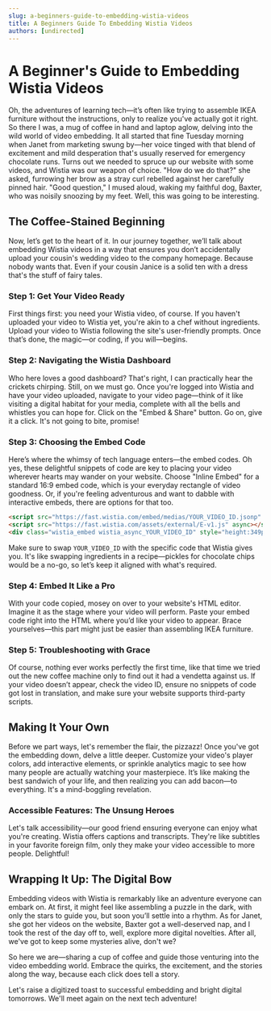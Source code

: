 ```yaml
---
slug: a-beginners-guide-to-embedding-wistia-videos
title: A Beginners Guide To Embedding Wistia Videos
authors: [undirected]
---
```



# A Beginner's Guide to Embedding Wistia Videos

Oh, the adventures of learning tech—it’s often like trying to assemble IKEA furniture without the instructions, only to realize you've actually got it right. So there I was, a mug of coffee in hand and laptop aglow, delving into the wild world of video embedding. It all started that fine Tuesday morning when Janet from marketing swung by—her voice tinged with that blend of excitement and mild desperation that's usually reserved for emergency chocolate runs. Turns out we needed to spruce up our website with some videos, and Wistia was our weapon of choice. "How do we do that?" she asked, furrowing her brow as a stray curl rebelled against her carefully pinned hair. "Good question," I mused aloud, waking my faithful dog, Baxter, who was noisily snoozing by my feet. Well, this was going to be interesting.

## The Coffee-Stained Beginning

Now, let’s get to the heart of it. In our journey together, we’ll talk about embedding Wistia videos in a way that ensures you don’t accidentally upload your cousin's wedding video to the company homepage. Because nobody wants that. Even if your cousin Janice is a solid ten with a dress that's the stuff of fairy tales. 

### Step 1: Get Your Video Ready

First things first: you need your Wistia video, of course. If you haven't uploaded your video to Wistia yet, you're akin to a chef without ingredients. Upload your video to Wistia following the site's user-friendly prompts. Once that’s done, the magic—or coding, if you will—begins.

### Step 2: Navigating the Wistia Dashboard

Who here loves a good dashboard? That's right, I can practically hear the crickets chirping. Still, on we must go. Once you're logged into Wistia and have your video uploaded, navigate to your video page—think of it like visiting a digital habitat for your media, complete with all the bells and whistles you can hope for. Click on the "Embed & Share" button. Go on, give it a click. It's not going to bite, promise!

### Step 3: Choosing the Embed Code

Here’s where the whimsy of tech language enters—the embed codes. Oh yes, these delightful snippets of code are key to placing your video wherever hearts may wander on your website. Choose "Inline Embed" for a standard 16:9 embed code, which is your everyday rectangle of video goodness. Or, if you're feeling adventurous and want to dabble with interactive embeds, there are options for that too. 

```html
<script src="https://fast.wistia.com/embed/medias/YOUR_VIDEO_ID.jsonp" async></script>
<script src="https://fast.wistia.com/assets/external/E-v1.js" async></script>
<div class="wistia_embed wistia_async_YOUR_VIDEO_ID" style="height:349px;width:620px">&nbsp;</div>
```

Make sure to swap `YOUR_VIDEO_ID` with the specific code that Wistia gives you. It's like swapping ingredients in a recipe—pickles for chocolate chips would be a no-go, so let’s keep it aligned with what's required.

### Step 4: Embed It Like a Pro

With your code copied, mosey on over to your website's HTML editor. Imagine it as the stage where your video will perform. Paste your embed code right into the HTML where you’d like your video to appear. Brace yourselves—this part might just be easier than assembling IKEA furniture. 

### Step 5: Troubleshooting with Grace

Of course, nothing ever works perfectly the first time, like that time we tried out the new coffee machine only to find out it had a vendetta against us. If your video doesn’t appear, check the video ID, ensure no snippets of code got lost in translation, and make sure your website supports third-party scripts. 

## Making It Your Own

Before we part ways, let's remember the flair, the pizzazz! Once you've got the embedding down, delve a little deeper. Customize your video's player colors, add interactive elements, or sprinkle analytics magic to see how many people are actually watching your masterpiece. It’s like making the best sandwich of your life, and then realizing you can add bacon—to everything. It's a mind-boggling revelation.

### Accessible Features: The Unsung Heroes

Let's talk accessibility—our good friend ensuring everyone can enjoy what you're creating. Wistia offers captions and transcripts. They're like subtitles in your favorite foreign film, only they make your video accessible to more people. Delightful!

## Wrapping It Up: The Digital Bow

Embedding videos with Wistia is remarkably like an adventure everyone can embark on. At first, it might feel like assembling a puzzle in the dark, with only the stars to guide you, but soon you’ll settle into a rhythm. As for Janet, she got her videos on the website, Baxter got a well-deserved nap, and I took the rest of the day off to, well, explore more digital novelties. After all, we've got to keep some mysteries alive, don't we?

So here we are—sharing a cup of coffee and guide those venturing into the video embedding world. Embrace the quirks, the excitement, and the stories along the way, because each click does tell a story.

Let's raise a digitized toast to successful embedding and bright digital tomorrows. We'll meet again on the next tech adventure!